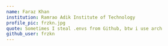 ```yaml
---
name: Faraz Khan
institution: Ramrao Adik Institute of Technology
profile_pic: frzkn.jpg 
quote: Sometimes I steal .envs from Github, btw i use arch
github_user: frzkn
---
```

